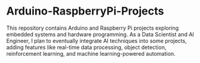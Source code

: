 # Arduino-RaspberryPi-Projects
This repository contains Arduino and Raspberry Pi projects exploring embedded systems and hardware programming. As a Data Scientist and AI Engineer, I plan to eventually integrate AI techniques into some projects, adding features like real-time data processing, object detection, reinforcement learning, and machine learning-powered automation.
